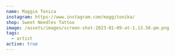 ```yaml
---
name: Maggie Tonica
instagram: https://www.instagram.com/maggitonika/
shop: Sweet Needles Tattoo
image: /assets/images/screen-shot-2023-01-09-at-1.13.56-pm.png
tags:
  - artist
active: true
---
```

